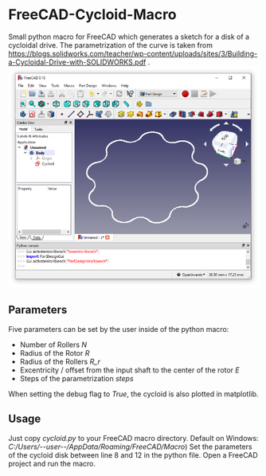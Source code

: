 # FreeCAD-Cycloid-Macro
 Small python macro for FreeCAD which generates a sketch for a disk of a cycloidal drive. The parametrization of the curve is taken from https://blogs.solidworks.com/teacher/wp-content/uploads/sites/3/Building-a-Cycloidal-Drive-with-SOLIDWORKS.pdf .
![alt text](https://raw.githubusercontent.com/Widdi97/FreeCAD-Cycloid-Macro/main/cycloid_sketch.png)

## Parameters
 Five parameters can be set by the user inside of the python macro:
 
 - Number of Rollers *N*
 - Radius of the Rotor *R*
 - Radius of the Rollers *R_r*
 - Excentricity / offset from the input shaft to the center of the rotor *E*
 - Steps of the parametrization *steps*

When setting the debug flag to *True*, the cycloid is also plotted in matplotlib.

## Usage
 Just copy *cycloid.py* to your FreeCAD macro directory. 
 Default on Windows: *C:/Users/--user--/AppData/Roaming/FreeCAD/Macro*)
 Set the parameters of the cycloid disk between line 8 and 12 in the python file.
 Open a FreeCAD project and run the macro.
